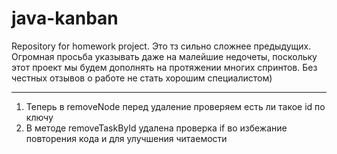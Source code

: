 # java-kanban
Repository for homework project.
Это тз сильно сложнее предыдущих. Огромная просьба указывать даже на малейшие недочеты, поскольку этот проект мы будем
дополнять на протяжении многих спринтов. Без честных отзывов о работе не стать хорошим специалистом) 

---

1. Теперь в removeNode перед удаление проверяем есть ли такое id по ключу
2. В методе removeTaskById удалена проверка if во избежание повторения кода и для улучшения читаемости